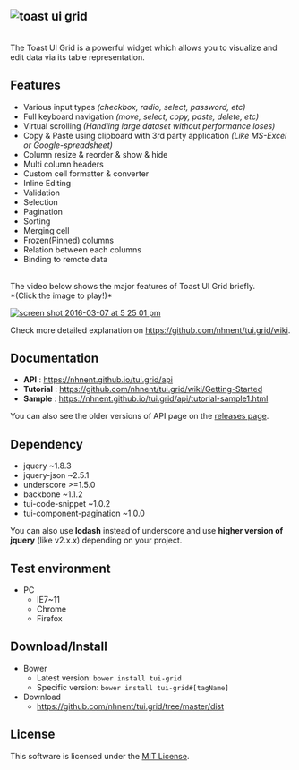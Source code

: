 ## ![toast ui grid](https://cloud.githubusercontent.com/assets/12269489/13489851/a5ca2490-e16c-11e5-8d80-3bf6fe3b940d.png)
<br>
The Toast UI Grid is a powerful widget which allows you to visualize and edit data via its table representation.

## Features
* Various input types *(checkbox, radio, select, password, etc)*
* Full keyboard navigation *(move, select, copy, paste, delete, etc)*
* Virtual scrolling *(Handling large dataset without performance loses)*
* Copy & Paste using clipboard with 3rd party application *(Like MS-Excel or Google-spreadsheet)*
* Column resize & reorder & show & hide
* Multi column headers
* Custom cell formatter & converter
* Inline Editing
* Validation
* Selection
* Pagination
* Sorting
* Merging cell
* Frozen(Pinned) columns
* Relation between each columns
* Binding to remote data

<br>
The video below shows the major features of Toast UI Grid briefly.<br>
*(Click the image to play!)*

[![screen shot 2016-03-07 at 5 25 01 pm](https://cloud.githubusercontent.com/assets/12269489/13564023/c0fe3bf0-e489-11e5-924b-265118c40c76.png)](https://www.youtube.com/watch?v=pyPlOFhexQk)

Check more detailed explanation on https://github.com/nhnent/tui.grid/wiki.

## Documentation
* **API** : https://nhnent.github.io/tui.grid/api
* **Tutorial** : https://github.com/nhnent/tui.grid/wiki/Getting-Started
* **Sample** : https://nhnent.github.io/tui.grid/api/tutorial-sample1.html

You can also see the older versions of API page on the [releases page](https://github.com/nhnent/tui.grid/releases).

## Dependency
* jquery ~1.8.3
* jquery-json ~2.5.1
* underscore >=1.5.0
* backbone ~1.1.2
* tui-code-snippet ~1.0.2
* tui-component-pagination ~1.0.0

You can also use **lodash** instead of underscore and use **higher version of jquery** (like v2.x.x) depending on your project.


## Test environment
* PC
	* IE7~11
	* Chrome
	* Firefox

## Download/Install
* Bower
   * Latest version: `bower install tui-grid`
   * Specific version: `bower install tui-grid#[tagName]`
* Download
   * https://github.com/nhnent/tui.grid/tree/master/dist

## License
This software is licensed under the [MIT License](https://github.com/nhnent/tui.grid/blob/master/LICENSE).
